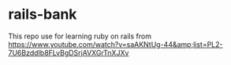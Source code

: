 # rails-bank
This repo use for learning ruby on rails from https://www.youtube.com/watch?v=saAKNtUg-44&amp;list=PL2-7U6BzddIb8FLvBgDSrjAVXGrTnXJXv

